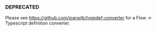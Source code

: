 ### DEPRECATED

Please see https://github.com/joarwilk/typedef-converter for a Flow -> Typescript definition converter.
